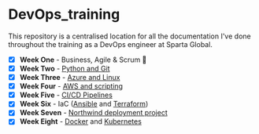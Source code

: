 # DevOps_training
This repository is a centralised location for all the documentation I've done throughout the training as a DevOps engineer at Sparta Global.

- [x] **Week One** - Business, Agile & Scrum :briefcase:
- [x] **Week Two** - [Python and Git](https://github.com/Hussainajhar8/tech257_python) 
- [x] **Week Three** - [Azure and Linux](https://github.com/Hussainajhar8/tech257_azure_linux/tree/main) 
- [x] **Week Four** - [AWS and scripting](https://github.com/Hussainajhar8/tech257_aws) 
- [x] **Week Five** - [CI/CD Pipelines](https://github.com/Hussainajhar8/tech257_cicd_app) 
- [x] **Week Six** - IaC ([Ansible](https://github.com/Hussainajhar8/tech257_iac) and [Terraform](https://github.com/Hussainajhar8/tech257_terraform)) 
- [x] **Week Seven** - [Northwind deployment project](https://github.com/Hussainajhar8/Northwind_Documentation) 
- [x] **Week Eight** - [Docker](https://github.com/Hussainajhar8/tech257_docker) and [Kubernetes](https://github.com/Hussainajhar8/tech257_kubernetes)